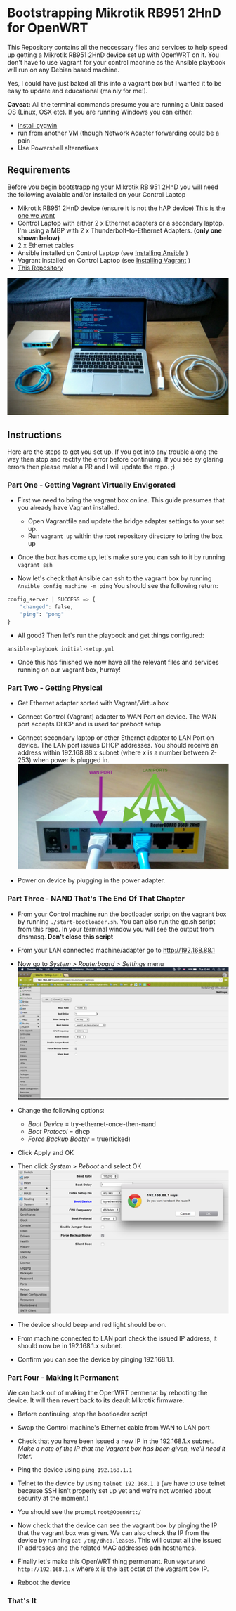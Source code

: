 # Bootstrapping Mikrotik RB951 2HnD for OpenWRT

This Repository contains all the neccessary files and services to help speed up getting a Mikrotik RB951 2HnD device set up with OpenWRT on it. You don't have to use Vagrant for your control machine as the Ansible playbook will run on any Debian based machine.

Yes, I could have just baked all this into a vagrant box but I wanted it to be easy to update and educational (mainly for me!).

**Caveat:** All the terminal commands presume you are running a Unix based OS (Linux, OSX etc). If you are running Windows you can either:
  - [install cygwin](https://cygwin.com/install.html)
  - run from another VM (though Network Adapter forwarding could be a pain
  - Use Powershell alternatives

## Requirements

Before you begin bootstrapping your Mikrotik RB 951 2HnD you will need the following avaiable and/or installed on your Control Laptop

  - Mikrotik RB951 2HnD device (ensure it is not the hAP device) [This is the one we want](http://routerboard.com/RB951Ui-2HnD)
  - Control Laptop with either 2 x Ethernet adapters or a secondary laptop. I'm using a MBP with 2 x Thunderbolt-to-Ethernet Adapters. **(only one shown below)**
  - 2 x Ethernet cables
  - Ansible installed on Control Laptop (see [Installing Ansible](http://docs.ansible.com/ansible/intro_installation.html) )
  - Vagrant installed on Control Laptop (see [Installing Vagrant](https://www.vagrantup.com/docs/installation/) )
  - [This Repository](http://github.com/DavyJ0nes/OpenWRT-Mikrotik)

![Required kit](docs/kit.jpg)

## Instructions

Here are the steps to get you set up. If you get into any trouble along the way then stop and rectify the error before continuing. If you see ay glaring errors then please make a PR and I will update the repo. ;)

### Part One - Getting Vagrant Virtually Envigorated

- First we need to bring the vagrant box online. This guide presumes that you already have Vagrant installed.
  - Open Vagrantfile and update the bridge adapter settings to your set up.
  - Run `vagrant up` within the root repository directory to bring the box up

- Once the box has come up, let's make sure you can ssh to it by running `vagrant ssh`

- Now let's check that Ansible can ssh to the vagrant box by running `Ansible config_machine -m ping` You should see the following return:

```Python
config_server | SUCCESS => {
    "changed": false,
    "ping": "pong"
}
```

- All good? Then let's run the playbook and get things configured:

```
ansible-playbook initial-setup.yml
```

- Once this has finished we now have all the relevant files and services running on our vagrant box, hurray!

### Part Two - Getting Physical

- Get Ethernet adapter sorted with Vagrant/Virtualbox

- Connect Control (Vagrant) adapter to WAN Port on device. The WAN port accepts DHCP and is used for preboot setup

- Connect secondary laptop or other Ethernet adapter to LAN Port on device. The LAN port issues DHCP addresses. You should receive an address within 192.168.88.x subnet (where x is a number between 2-253) when power is plugged in.
![Mikrotik Ports](docs/mikrotik-cables.jpg)

- Power on device by plugging in the power adapter.

### Part Three - NAND That's The End Of That Chapter

- From your Control machine run the bootloader script on the vagrant box by running `./start-bootloader.sh`. You can also run the go.sh script from this repo. In your terminal window you will see the output from dnsmasq. **Don't close this script**

- From your LAN connected machine/adapter go to http://192.168.88.1

- Now go to *System > Routerboard > Settings* menu
![Routerboard WebFig](docs/webfig-1.png)

- Change the following options:
  - *Boot Device* = try-ethernet-once-then-nand
  - *Boot Protocol* = dhcp
  - *Force Backup Booter* = true(ticked)

- Click Apply and OK

- Then click *System > Reboot* and select OK
![Routerboard Reboot](docs/webfig-reboot.png)

- The device should beep and red light should be on.

- From machine connected to LAN port check the issued IP address, it should now be in 192.168.1.x subnet.

- Confirm you can see the device by pinging 192.168.1.1.

### Part Four - Making it Permanent

We can back out of making the OpenWRT permenat by rebooting the device. It will then revert back to its deault Mikrotik firmware.

- Before continuing, stop the bootloader script

- Swap the Control machine's Ethernet cable from WAN to LAN port

- Check that you have been issued a new IP in the 192.168.1.x subnet. *Make a note of the IP that the Vagrant box has been given, we'll need it later.*

- Ping the device using `ping 192.168.1.1`

- Telnet to the device by using `telnet 192.168.1.1` (we have to use telnet because SSH isn't properly set up yet and we're not worried about security at the moment.)

- You should see the prompt `root@OpenWrt:/`

- Now check that the device can see the vagrant box by pinging the IP that the vagrant box was given. We can also check the IP from the device by running `cat /tmp/dhcp.leases`. This will output all the issued IP addresses and the related MAC addresses adn hostnames.

- Finally let's make this OpenWRT thing permenant. Run `wget2nand http://192.168.1.x` where x is the last octet of the vagrant box IP.

- Reboot the device

### That's It

